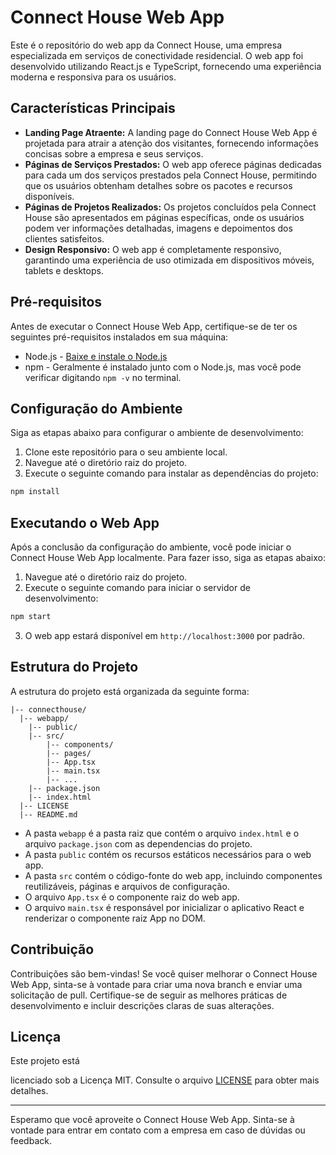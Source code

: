# Connect House Web App

Este é o repositório do web app da Connect House, uma empresa especializada em serviços de conectividade residencial. O web app foi desenvolvido utilizando React.js e TypeScript, fornecendo uma experiência moderna e responsiva para os usuários.

## Características Principais

- **Landing Page Atraente:** A landing page do Connect House Web App é projetada para atrair a atenção dos visitantes, fornecendo informações concisas sobre a empresa e seus serviços.
- **Páginas de Serviços Prestados:** O web app oferece páginas dedicadas para cada um dos serviços prestados pela Connect House, permitindo que os usuários obtenham detalhes sobre os pacotes e recursos disponíveis.
- **Páginas de Projetos Realizados:** Os projetos concluídos pela Connect House são apresentados em páginas específicas, onde os usuários podem ver informações detalhadas, imagens e depoimentos dos clientes satisfeitos.
- **Design Responsivo:** O web app é completamente responsivo, garantindo uma experiência de uso otimizada em dispositivos móveis, tablets e desktops.

## Pré-requisitos

Antes de executar o Connect House Web App, certifique-se de ter os seguintes pré-requisitos instalados em sua máquina:

- Node.js - [Baixe e instale o Node.js](https://nodejs.org)
- npm - Geralmente é instalado junto com o Node.js, mas você pode verificar digitando `npm -v` no terminal.

## Configuração do Ambiente

Siga as etapas abaixo para configurar o ambiente de desenvolvimento:

1. Clone este repositório para o seu ambiente local.
2. Navegue até o diretório raiz do projeto.
3. Execute o seguinte comando para instalar as dependências do projeto:

```bash
npm install
```

## Executando o Web App

Após a conclusão da configuração do ambiente, você pode iniciar o Connect House Web App localmente. Para fazer isso, siga as etapas abaixo:

1. Navegue até o diretório raiz do projeto.
2. Execute o seguinte comando para iniciar o servidor de desenvolvimento:

```bash
npm start
```

3. O web app estará disponível em `http://localhost:3000` por padrão.

## Estrutura do Projeto

A estrutura do projeto está organizada da seguinte forma:

```
|-- connecthouse/
  |-- webapp/
    |-- public/
    |-- src/
        |-- components/
        |-- pages/
        |-- App.tsx
        |-- main.tsx
        |-- ...
    |-- package.json
    |-- index.html
  |-- LICENSE
  |-- README.md
```
- A pasta `webapp` é a pasta raiz que contém o arquivo `index.html` e o arquivo `package.json` com as dependencias do projeto.
- A pasta `public` contém os recursos estáticos necessários para o web app.
- A pasta `src` contém o código-fonte do web app, incluindo componentes reutilizáveis, páginas e arquivos de configuração.
- O arquivo `App.tsx` é o componente raiz do web app.
- O arquivo `main.tsx` é responsável por inicializar o aplicativo React e renderizar o componente raiz App no DOM.

## Contribuição

Contribuições são bem-vindas! Se você quiser melhorar o Connect House Web App, sinta-se à vontade para criar uma nova branch e enviar uma solicitação de pull. Certifique-se de seguir as melhores práticas de desenvolvimento e incluir descrições claras de suas alterações.

## Licença

Este projeto está

 licenciado sob a Licença MIT. Consulte o arquivo [LICENSE](LICENSE) para obter mais detalhes.

---

Esperamo que você aproveite o Connect House Web App. Sinta-se à vontade para entrar em contato com a empresa em caso de dúvidas ou feedback.